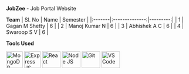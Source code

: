 **JobZee** - Job Portal Website

**Team**
| Sl. No |      Name      | Semester |
|:-------|:--------------:|---------:|
|    1   | Gagan M Shetty |     6    |
|    2   | Manoj Kumar N  |     6    |
|    3   | Abhishek A C   |     6    |
|    4   | Swaroop S V    |     6    |

**Tools Used**
<p align="left">
  <img src="https://www.vectorlogo.zone/logos/mongodb/mongodb-ar21.svg" alt="MongoDB" width="45" height="45">
  <img src="https://www.vectorlogo.zone/logos/expressjs/expressjs-icon.svg" alt="Express JS" width="45" height="45">
  <img src="[https://www.vectorlogo.zone/logos/reactjs/reactjs-ar21.svg](https://www.vectorlogo.zone/logos/reactjs/reactjs-icon.svg)" alt="React" width="50" height="45">
  <img src="https://www.vectorlogo.zone/logos/nodejs/nodejs-horizontal.svg" alt="Node JS" width="50" height="45">
  <img src="https://www.vectorlogo.zone/logos/git-scm/git-scm-ar21.svg" alt="Git" width="50" height="45">
  <img src="https://www.vectorlogo.zone/logos/visualstudio_code/visualstudio_code-ar21.svg" alt="VS Code" width="50" height="45">
<!--   <img src="" alt="" width="" height=""> -->
  
</p>
